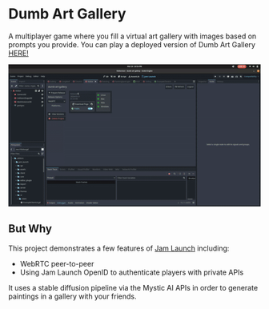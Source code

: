 # Dumb Art Gallery

A multiplayer game where you fill a virtual art gallery with images based on
prompts you provide. You can play a deployed version of Dumb Art Gallery
[HERE!](https://app.jamlaunch.com/g/Jk4VyoecDM/6)

![demo](demo-start.gif)

## But Why

This project demonstrates a few features of [Jam Launch](https://jamlaunch.com)
including:
- WebRTC peer-to-peer
- Using Jam Launch OpenID to authenticate players with private APIs

It uses a stable diffusion pipeline via the Mystic AI APIs in order to generate
paintings in a gallery with your friends.
